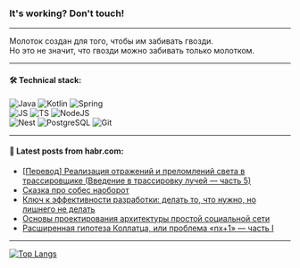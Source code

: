### It's working? Don't touch!

---
Молоток создан для того, чтобы им забивать гвозди. <br>
Но это не значит, что гвозди можно забивать только молотком.

---

#### 🛠️ Technical stack:

![Java](https://img.shields.io/badge/Java-informational?logo=Oracle&style=flat&logoColor=white&color=FF4500)
![Kotlin](https://img.shields.io/badge/Kotlin-informational?logo=Kotlin&style=flat&logoColor=white&color=774D97)
![Spring](https://img.shields.io/badge/SpringBoot-informational?logo=SpringBoot&style=flat&logoColor=white&color=6DB33F) <br>
![JS](https://img.shields.io/badge/JS-informational?logo=javaScript&style=flat&logoColor=black&color=F7Df1E)
![TS](https://img.shields.io/badge/TypeScript-informational?logo=typeScript&style=flat&logoColor=black&color=0667A8)
![NodeJS](https://img.shields.io/badge/NodeJS-informational?logo=node.js&style=flat&logoColor=white&color=70A760) <br>
![Nest](https://img.shields.io/badge/NestJS-informational?logo=NestJS&style=flat&logoColor=white&color=E0234E)
![PostgreSQL](https://img.shields.io/badge/PostgreSQL-informational?logo=PostgreSQL&style=flat&logoColor=white&color=DAA520)
![Git](https://img.shields.io/badge/Git-informational?logo=git&style=flat&logoColor=white&color=778899)

___

#### 💬 Latest posts from habr.com:

<!-- BLOG-POST-LIST:START -->
- [[Перевод] Реализация отражений и преломлений света в трассировщике &lpar;Введение в трассировку лучей — часть 5&rpar;](https://habr.com/ru/articles/765196/?utm_source=habrahabr&utm_medium=rss&utm_campaign=765196)
- [Сказка про собес наоборот](https://habr.com/ru/articles/765174/?utm_source=habrahabr&utm_medium=rss&utm_campaign=765174)
- [Ключ к эффективности разработки: делать то, что нужно, но лишнего не делать](https://habr.com/ru/articles/765144/?utm_source=habrahabr&utm_medium=rss&utm_campaign=765144)
- [Основы проектирования архитектуры простой социальной сети](https://habr.com/ru/companies/otus/articles/765014/?utm_source=habrahabr&utm_medium=rss&utm_campaign=765014)
- [Расширенная гипотеза Коллатца, или проблема «nx+1» — часть I](https://habr.com/ru/articles/765128/?utm_source=habrahabr&utm_medium=rss&utm_campaign=765128)
<!-- BLOG-POST-LIST:END -->

---
[![Top Langs](https://github-readme-stats-git-master-advtsetting-gmailcom.vercel.app/api/top-langs/?username=zloylis&langs_count=10&hide_title=false&title_color=e6edf3&size_weight=0.5&count_weight=0.5&layout=compact&hide_border=true&theme=dracula)](https://github.com/zloylis)

<!-- ![GitHub stats](https://github-readme-stats-git-master-advtsetting-gmailcom.vercel.app/api?username=zloylis&show_icons=true&hide_border=true&theme=dracula&hide_title=true&include_all_commits=true&count_private=true&hide=contribs&hide_rank=true) -->
